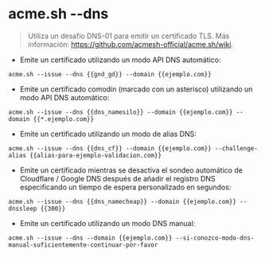 # acme.sh --dns

> Utiliza un desafío DNS-01 para emitir un certificado TLS.
> Más información: <https://github.com/acmesh-official/acme.sh/wiki>.

- Emite un certificado utilizando un modo API DNS automático:

`acme.sh --issue --dns {{gnd_gd}} --domain {{ejemplo.com}}`

- Emite un certificado comodín (marcado con un asterisco) utilizando un modo API DNS automático:

`acme.sh --issue --dns {{dns_namesilo}} --domain {{ejemplo.com}} --domain {{*.ejemplo.com}}`

- Emite un certificado utilizando un modo de alias DNS:

`acme.sh --issue --dns {{dns_cf}} --domain {{ejemplo.com}} --challenge-alias {{alias-para-ejemplo-validacion.com}}`

- Emite un certificado mientras se desactiva el sondeo automático de Cloudflare / Google DNS después de añadir el registro DNS especificando un tiempo de espera personalizado en segundos:

`acme.sh --issue --dns {{dns_namecheap}} --domain {{ejemplo.com}} --dnssleep {{300}}`

- Emite un certificado utilizando un modo DNS manual:

`acme.sh --issue --dns --domain {{ejemplo.com}} --si-conozco-modo-dns-manual-suficientemente-continuar-por-favor`
